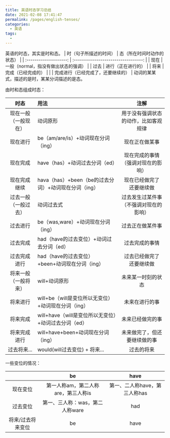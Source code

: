```yaml
---
title: 英语时态学习总结
date: 2021-02-08 17:41:47
permalink: /pages/english-tenses/
categories: 
  - 英语
tags: 
  - 
---
```

英语的时态，其实是时和态。 
| 时（句子所描述的时间） |      态（所在时间时动作的状态）      |
| :--------------------: | :----------------------------------: |
|          现在          | 一般（normal，指没有做出状态的强调） |
|          过去          |          进行（正在进行的）          |
|          将来          |          完成（已经完成的）          |
|                        |  完成进行（已经完成了，还要继续的）  |
动词的某某式，描述的是时，某某分词描述的是态。

由时和态组成时态：

|         时态         | 用法                                                 |                  注解                  |
| :------------------: | :--------------------------------------------------- | :------------------------------------: |
| 现在一般（一般现在） | 动词原形                                             |  用于没有强调状态的动作，比如客观规律  |
|       现在进行       | be（am/are/is）+动词现在分词（ing）                  |             现在正在做某事             |
|       现在完成       | have（has）+动词过去分词（ed）                       |  现在完成的事情 （强调对现在的影响）   |
|     现在完成继续     | hava（has）+been（be的过去分词）+动词现在分词（ing） |       现在已经做完了 还要继续做        |
| 过去一般（一般过去） | 动词过去式                                           | 过去发生过某件事（不强调对现在的影响） |
|       过去进行       | be（was,ware）+动词现在分词（ing）                   |            过去正在做某件事            |
|       过去完成       | had（have的过去变位）+动词过去分词（ed）             |             过去完成的事情             |
|     过去完成进行     | had（have的过去变位）+been+动词现在分词（ing）       |       过去已经做完了 还要继续做        |
| 将来一般（一般将来） | will+动词原形                                        |           未来某一时刻的状态           |
|       将来进行       | will+be（will是变位所以无变位）+动词现在分词（ing）  |             未来在进行的事             |
|       将来完成       | will+have（will是变位所以无变位）+动词过去分词（ed） |            未来已经做完的事            |
|     将来完成进行     | will+have+been+动词现在分词（ing）                   |      未来做完了，但还要继续做的事      |
|     过去将来...      | would(will过去变位) + 将来...                        |               过去的将来               |


一些变位的情况：


|                   |                 be                  |             have              |
| :---------------: | :---------------------------------: | :---------------------------: |
|     现在变位      | 第一人称am，第二人称are，第三人称is | 第一、二人称have，第三人称has |
|     过去变位      |   第一、三人称：was，第二人称ware   |              had              |
| 将来/过去将来变位 |                 be                  |             have              |
